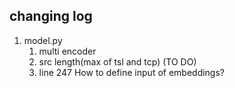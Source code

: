 ## changing log
1. model.py
	1. multi encoder
	2. src length(max of tsl and tcp) (TO DO)
	3. line 247 How to define input of embeddings?